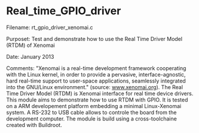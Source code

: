 Real_time_GPIO_driver
=====================

Filename: rt_gpio_driver_xenomai.c

Purposet: Test and demonstrate how to use the Real Time Driver Model (RTDM) of Xenomai

Date: January 2013

Comments: "Xenomai is a real-time development framework cooperating with the Linux kernel,
in order to provide a pervasive, interface-agnostic, hard real-time support to user-space 
applications, seamlessly integrated into the GNU/Linux environment." 
(source: www.xenomai.org). 
The Real Time Driver Model (RTDM) is Xenomai interface for real time device drivers.   
This module aims to demonstrate how to use RTDM with GPIO. 
It is tested on a ARM developement platform embedding a minimal Linux-Xenomai system. 
A RS-232 to USB cable allows to controle the board from the development computer. 
The module is build using a cross-toolchaine created with Buildroot. 
